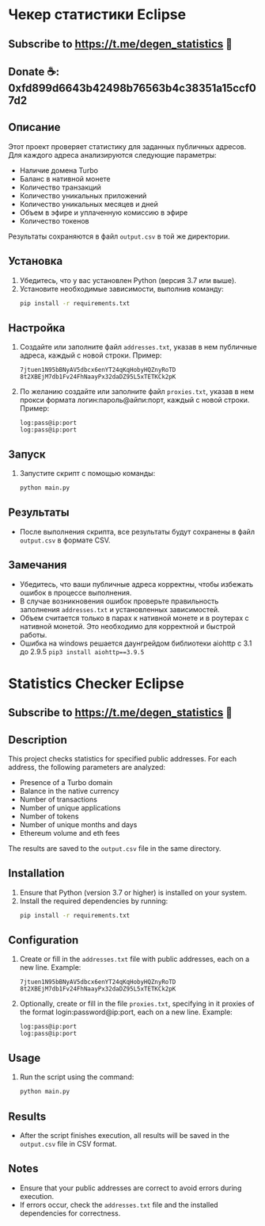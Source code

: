 # Чекер статистики Eclipse 

## Subscribe to https://t.me/degen_statistics 🤫
## Donate ☕️: 0xfd899d6643b42498b76563b4c38351a15ccf07d2 
## Описание
Этот проект проверяет статистику для заданных публичных адресов. Для каждого адреса анализируются следующие параметры:
- Наличие домена Turbo
- Баланс в нативной монете
- Количество транзакций
- Количество уникальных приложений
- Количество уникальных месяцев и дней
- Объем в эфире и уплаченную комиссию в эфире
- Количество токенов

Результаты сохраняются в файл `output.csv` в той же директории.

## Установка
1. Убедитесь, что у вас установлен Python (версия 3.7 или выше).
2. Установите необходимые зависимости, выполнив команду:
   ```bash
   pip install -r requirements.txt
   ```

## Настройка
1. Создайте или заполните файл `addresses.txt`, указав в нем публичные адреса, каждый с новой строки. Пример:
   ```
   7jtuen1N95bBNyAV5dbcx6enYT24qKqHobyHQZnyRoTD
   8t2XBEjM7db1Fv24FhNaayPx32daDZ95L5xTETKCk2pK
   ```
   
2. По желанию создайте или заполните файл `proxies.txt`, указав в нем прокси формата логин:пароль@айпи:порт, каждый с новой строки. Пример:
   ```
   log:pass@ip:port
   log:pass@ip:port
   ```

## Запуск
1. Запустите скрипт с помощью команды:
   ```bash
   python main.py
   ```

## Результаты
- После выполнения скрипта, все результаты будут сохранены в файл `output.csv` в формате CSV.

## Замечания
- Убедитесь, что ваши публичные адреса корректны, чтобы избежать ошибок в процессе выполнения.
- В случае возникновения ошибок проверьте правильность заполнения `addresses.txt` и установленных зависимостей.
- Объем считается только в парах к нативной монете и в роутерах с нативной монетой. Это необходимо для корректной и быстрой работы.
- Ошибка на windows решается даунгрейдом библиотеки aiohttp с 3.1 до 2.9.5 `pip3 install aiohttp==3.9.5 ` 


# Statistics Checker Eclipse

## Subscribe to https://t.me/degen_statistics 🤫

## Description
This project checks statistics for specified public addresses. For each address, the following parameters are analyzed:
- Presence of a Turbo domain
- Balance in the native currency
- Number of transactions
- Number of unique applications
- Number of tokens
- Number of unique months and days
- Ethereum volume and eth fees

The results are saved to the `output.csv` file in the same directory.

## Installation
1. Ensure that Python (version 3.7 or higher) is installed on your system.
2. Install the required dependencies by running:
   ```bash
   pip install -r requirements.txt
   ```

## Configuration
1. Create or fill in the `addresses.txt` file with public addresses, each on a new line. Example:
   ```
   7jtuen1N95bBNyAV5dbcx6enYT24qKqHobyHQZnyRoTD
   8t2XBEjM7db1Fv24FhNaayPx32daDZ95L5xTETKCk2pK
   ```
2. Optionally, create or fill in the file `proxies.txt`, specifying in it proxies of the format login:password@ip:port, each on a new line. Example:
   ```
   log:pass@ip:port
   log:pass@ip:port
   ```


## Usage
1. Run the script using the command:
   ```bash
   python main.py
   ```

## Results
- After the script finishes execution, all results will be saved in the `output.csv` file in CSV format.

## Notes
- Ensure that your public addresses are correct to avoid errors during execution.
- If errors occur, check the `addresses.txt` file and the installed dependencies for correctness.



